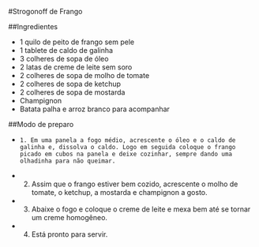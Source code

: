 #Strogonoff de Frango

##Ingredientes

-    1 quilo de peito de frango sem pele
-    1 tablete de caldo de galinha
-    3 colheres de sopa de óleo
-    2 latas de creme de leite sem soro
-    2 colheres de sopa de molho de tomate
-    2 colheres de sopa de ketchup
-    2 colheres de sopa de mostarda
-    Champignon
-    Batata palha e arroz branco para acompanhar

##Modo de preparo

-     1. Em uma panela a fogo médio, acrescente o óleo e o caldo de galinha e, dissolva o caldo. Logo em seguida coloque o frango picado em cubos na panela e deixe cozinhar, sempre dando uma olhadinha para não queimar.
-    2. Assim que o frango estiver bem cozido, acrescente o molho de tomate, o ketchup, a mostarda e champignon a gosto.
-    3. Abaixe o fogo e coloque o creme de leite e mexa bem até se tornar um creme homogêneo.
-    4. Está pronto para servir. 
